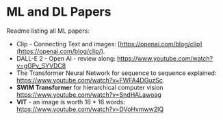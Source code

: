 # ML and DL Papers
Readme listing all ML papers:

- Clip - Connecting Text and images: [https://openai.com/blog/clip](https://openai.com/blog/clip/).
- DALL-E 2 - Open AI - review along: https://www.youtube.com/watch?v=gGPv_SYVDC8
- The Transformer Neural Network for sequence to sequence explained: https://www.youtube.com/watch?v=FWFA4DGuzSc.
- **SWIM Transformer** for hierarchical computer vision https://www.youtube.com/watch?v=SndHALawoag
- **VIT** - an image is worth 16 * 16 words: https://www.youtube.com/watch?v=DVoHvmww2lQ
